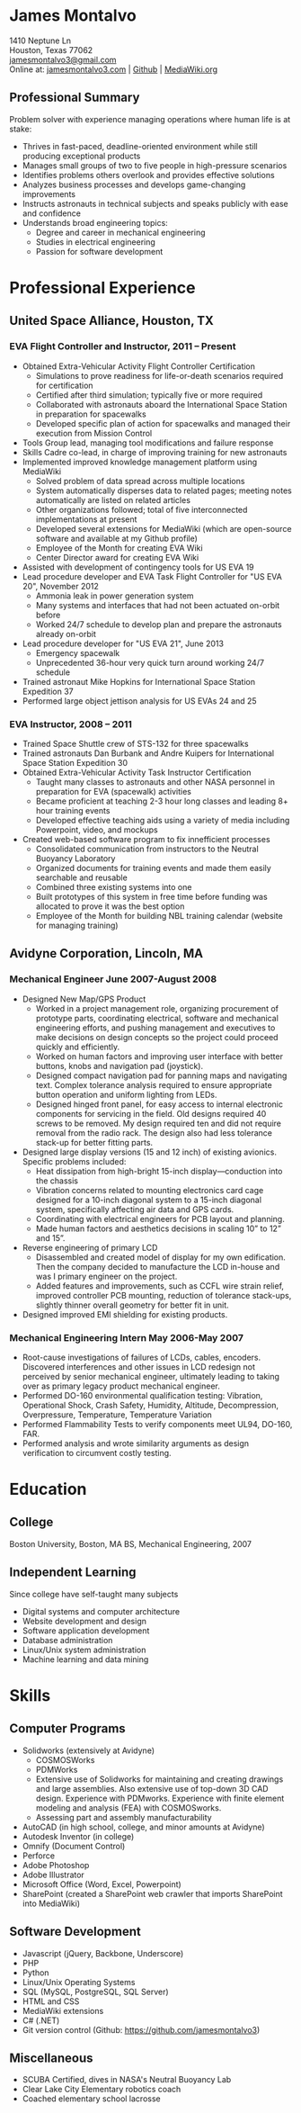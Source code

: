 James Montalvo
==============

1410 Neptune Ln  
Houston, Texas 77062  
jamesmontalvo3@gmail.com  
Online at: [jamesmontalvo3.com](http://jamesmontalvo3.com) | [Github](https://github.com/jamesmontalvo3) | [MediaWiki.org](https://www.mediawiki.org/wiki/User:Jamesmontalvo3)

Professional Summary
--------------------

Problem solver with experience managing operations where human life is at stake:

* Thrives in fast-paced, deadline-oriented environment while still producing exceptional products
* Manages small groups of two to five people in high-pressure scenarios
* Identifies problems others overlook and provides effective solutions
* Analyzes business processes and develops game-changing improvements
* Instructs astronauts in technical subjects and speaks publicly with ease and confidence
* Understands broad engineering topics:
  * Degree and career in mechanical engineering
  * Studies in electrical engineering
  * Passion for software development


Professional Experience
=======================

United Space Alliance, Houston, TX
----------------------------------

### EVA Flight Controller and Instructor, 2011 – Present

* Obtained Extra-Vehicular Activity Flight Controller Certification
  * Simulations to prove readiness for life-or-death scenarios required for certification
  * Certified after third simulation; typically five or more required
  * Collaborated with astronauts aboard the International Space Station in preparation for spacewalks
  * Developed specific plan of action for spacewalks and managed their execution from Mission Control
* Tools Group lead, managing tool modifications and failure response
* Skills Cadre co-lead, in charge of improving training for new astronauts
* Implemented improved knowledge management platform using MediaWiki
  * Solved problem of data spread across multiple locations
  * System automatically disperses data to related pages; meeting notes automatically are listed on related articles
  * Other organizations followed; total of five interconnected implementations at present
  * Developed several extensions for MediaWiki (which are open-source software and available at my Github profile)
  * Employee of the Month for creating EVA Wiki
  * Center Director award for creating EVA Wiki
* Assisted with development of contingency tools for US EVA 19
* Lead procedure developer and EVA Task Flight Controller for "US EVA 20", November 2012
  * Ammonia leak in power generation system
  * Many systems and interfaces that had not been actuated on-orbit before
  * Worked 24/7 schedule to develop plan and prepare the astronauts already on-orbit
* Lead procedure developer for "US EVA 21", June 2013
  * Emergency spacewalk
  * Unprecedented 36-hour very quick turn around working 24/7 schedule
* Trained astronaut Mike Hopkins for International Space Station Expedition 37
* Performed large object jettison analysis for US EVAs 24 and 25

### EVA Instructor, 2008 – 2011

* Trained Space Shuttle crew of STS-132 for three spacewalks
* Trained astronauts Dan Burbank and Andre Kuipers for International Space Station Expedition 30
* Obtained Extra-Vehicular Activity Task Instructor Certification
  * Taught many classes to astronauts and other NASA personnel in preparation for EVA (spacewalk) activities
  * Became proficient at teaching 2-3 hour long classes and leading 8+ hour training events
  * Developed effective teaching aids using a variety of media including Powerpoint, video, and mockups
* Created web-based software program to fix innefficient processes
  * Consolidated communication from instructors to the Neutral Buoyancy Laboratory
  * Organized documents for training events and made them easily searchable and reusable
  * Combined three existing systems into one
  * Built prototypes of this system in free time before funding was allocated to prove it was the best option
  * Employee of the Month for building NBL training calendar (website for managing training)

Avidyne Corporation, Lincoln, MA
--------------------------------

### Mechanical Engineer June 2007-August 2008

* Designed New Map/GPS Product
  * Worked in a project management role, organizing procurement of prototype parts, coordinating electrical, software and mechanical engineering efforts, and pushing management and executives to make decisions on design concepts so the project could proceed quickly and efficiently.
  * Worked on human factors and improving user interface with better buttons, knobs and navigation pad (joystick).
  * Designed compact navigation pad for panning maps and navigating text. Complex tolerance analysis required to ensure appropriate button operation and uniform lighting from LEDs.
  * Designed hinged front panel, for easy access to internal electronic components for servicing in the field. Old designs required 40 screws to be removed. My design required ten and did not require removal from the radio rack. The design also had less tolerance stack-up for better fitting parts. 
* Designed large display versions (15 and 12 inch) of existing avionics. Specific problems included: 
  * Heat dissipation from high-bright 15-inch display—conduction into the chassis
  * Vibration concerns related to mounting electronics card cage designed for a 10-inch diagonal system to a 15-inch diagonal system, specifically affecting air data and GPS cards.
  * Coordinating with electrical engineers for PCB layout and planning.
  * Made human factors and aesthetics decisions in scaling 10” to 12” and 15”.
* Reverse engineering of primary LCD
  * Disassembled and created model of display for my own edification. Then the company decided to manufacture the LCD in-house and was I primary engineer on the project.
  * Added features and improvements, such as CCFL wire strain relief, improved controller PCB mounting, reduction of tolerance stack-ups, slightly thinner overall geometry for better fit in unit.
* Designed improved EMI shielding for existing products.

### Mechanical Engineering Intern May 2006-May 2007

* Root-cause investigations of failures of LCDs, cables, encoders. Discovered interferences and other issues in LCD redesign not perceived by senior mechanical engineer, ultimately leading to taking over as primary legacy product mechanical engineer.
* Performed DO-160 environmental qualification testing: Vibration, Operational Shock, Crash Safety, Humidity, Altitude, Decompression, Overpressure, Temperature, Temperature Variation
* Performed Flammability Tests to verify components meet UL94, DO-160, FAR.
* Performed analysis and wrote similarity arguments as design verification to circumvent costly testing.


Education
=========

College
-------

Boston University, Boston, MA
BS, Mechanical Engineering, 2007

Independent Learning
--------------------

Since college have self-taught many subjects
* Digital systems and computer architecture
* Website development and design
* Software application development
* Database administration
* Linux/Unix system administration
* Machine learning and data mining


Skills
======

Computer Programs
-----------------

* Solidworks (extensively at Avidyne)
  * COSMOSWorks
  * PDMWorks
  * Extensive use of Solidworks for maintaining and creating drawings and large assemblies. Also extensive use of top-down 3D CAD design. Experience with PDMworks. Experience with finite element modeling and analysis (FEA) with COSMOSworks.
  * Assessing part and assembly manufacturability
* AutoCAD (in high school, college, and minor amounts at Avidyne)
* Autodesk Inventor (in college)
* Omnify (Document Control)
* Perforce
* Adobe Photoshop
* Adobe Illustrator
* Microsoft Office (Word, Excel, Powerpoint)
* SharePoint (created a SharePoint web crawler that imports SharePoint into MediaWiki)

Software Development
--------------------

* Javascript (jQuery, Backbone, Underscore)
* PHP
* Python
* Linux/Unix Operating Systems
* SQL (MySQL, PostgreSQL, SQL Server)
* HTML and CSS
* MediaWiki extensions
* C# (.NET)
* Git version control (Github: https://github.com/jamesmontalvo3)

Miscellaneous
-------------

* SCUBA Certified, dives in NASA's Neutral Buoyancy Lab
* Clear Lake City Elementary robotics coach
* Coached elementary school lacrosse


